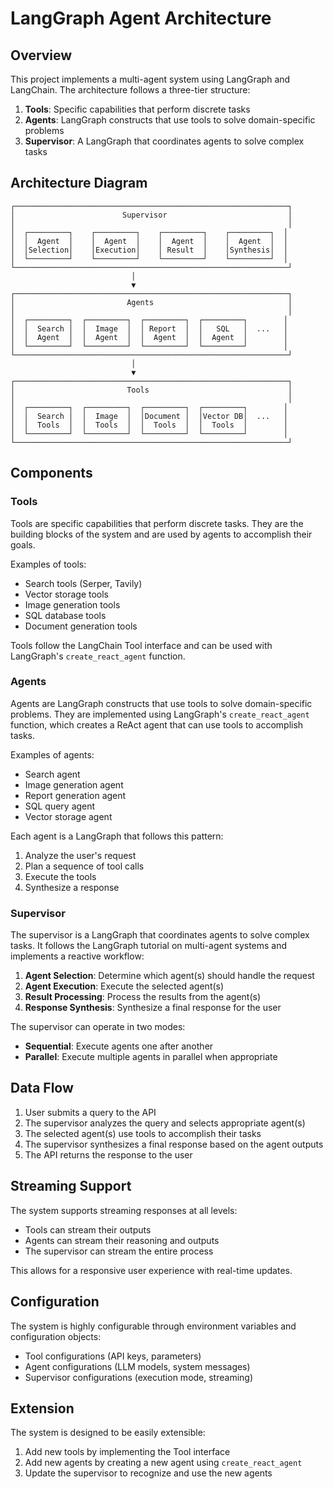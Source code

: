 # LangGraph Agent Architecture

## Overview

This project implements a multi-agent system using LangGraph and LangChain. The architecture follows a three-tier structure:

1. **Tools**: Specific capabilities that perform discrete tasks
2. **Agents**: LangGraph constructs that use tools to solve domain-specific problems
3. **Supervisor**: A LangGraph that coordinates agents to solve complex tasks

## Architecture Diagram

```
┌─────────────────────────────────────────────────────────────┐
│                        Supervisor                           │
│                                                             │
│  ┌─────────┐    ┌─────────┐    ┌─────────┐    ┌─────────┐  │
│  │  Agent  │    │  Agent  │    │  Agent  │    │  Agent  │  │
│  │Selection│    │Execution│    │ Result  │    │Synthesis│  │
│  └─────────┘    └─────────┘    └─────────┘    └─────────┘  │
└─────────────────────────────────────────────────────────────┘
                           │
                           ▼
┌─────────────────────────────────────────────────────────────┐
│                         Agents                              │
│                                                             │
│  ┌─────────┐  ┌─────────┐  ┌─────────┐  ┌─────────┐        │
│  │  Search │  │  Image  │  │ Report  │  │   SQL   │  ...   │
│  │  Agent  │  │  Agent  │  │  Agent  │  │  Agent  │        │
│  └─────────┘  └─────────┘  └─────────┘  └─────────┘        │
└─────────────────────────────────────────────────────────────┘
                           │
                           ▼
┌─────────────────────────────────────────────────────────────┐
│                         Tools                               │
│                                                             │
│  ┌─────────┐  ┌─────────┐  ┌─────────┐  ┌─────────┐        │
│  │  Search │  │  Image  │  │Document │  │Vector DB│  ...   │
│  │  Tools  │  │  Tools  │  │  Tools  │  │  Tools  │        │
│  └─────────┘  └─────────┘  └─────────┘  └─────────┘        │
└─────────────────────────────────────────────────────────────┘
```

## Components

### Tools

Tools are specific capabilities that perform discrete tasks. They are the building blocks of the system and are used by agents to accomplish their goals.

Examples of tools:
- Search tools (Serper, Tavily)
- Vector storage tools
- Image generation tools
- SQL database tools
- Document generation tools

Tools follow the LangChain Tool interface and can be used with LangGraph's `create_react_agent` function.

### Agents

Agents are LangGraph constructs that use tools to solve domain-specific problems. They are implemented using LangGraph's `create_react_agent` function, which creates a ReAct agent that can use tools to accomplish tasks.

Examples of agents:
- Search agent
- Image generation agent
- Report generation agent
- SQL query agent
- Vector storage agent

Each agent is a LangGraph that follows this pattern:
1. Analyze the user's request
2. Plan a sequence of tool calls
3. Execute the tools
4. Synthesize a response

### Supervisor

The supervisor is a LangGraph that coordinates agents to solve complex tasks. It follows the LangGraph tutorial on multi-agent systems and implements a reactive workflow:

1. **Agent Selection**: Determine which agent(s) should handle the request
2. **Agent Execution**: Execute the selected agent(s)
3. **Result Processing**: Process the results from the agent(s)
4. **Response Synthesis**: Synthesize a final response for the user

The supervisor can operate in two modes:
- **Sequential**: Execute agents one after another
- **Parallel**: Execute multiple agents in parallel when appropriate

## Data Flow

1. User submits a query to the API
2. The supervisor analyzes the query and selects appropriate agent(s)
3. The selected agent(s) use tools to accomplish their tasks
4. The supervisor synthesizes a final response based on the agent outputs
5. The API returns the response to the user

## Streaming Support

The system supports streaming responses at all levels:
- Tools can stream their outputs
- Agents can stream their reasoning and outputs
- The supervisor can stream the entire process

This allows for a responsive user experience with real-time updates.

## Configuration

The system is highly configurable through environment variables and configuration objects:
- Tool configurations (API keys, parameters)
- Agent configurations (LLM models, system messages)
- Supervisor configurations (execution mode, streaming)

## Extension

The system is designed to be easily extensible:
1. Add new tools by implementing the Tool interface
2. Add new agents by creating a new agent using `create_react_agent`
3. Update the supervisor to recognize and use the new agents
